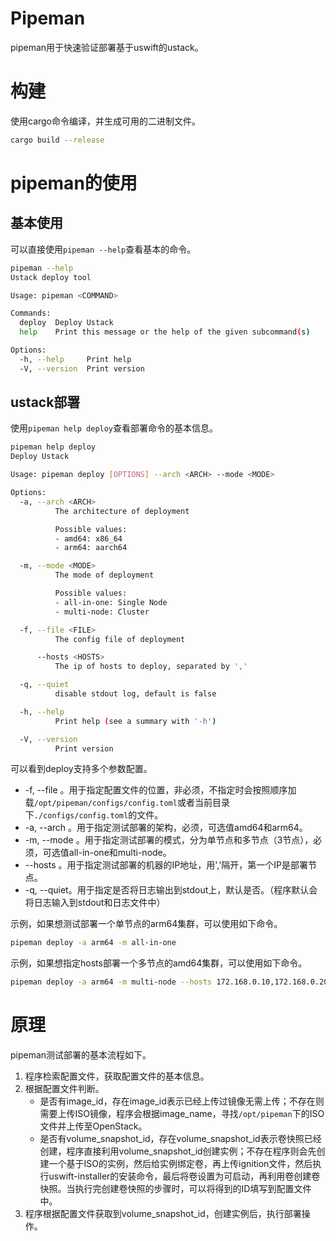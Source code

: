 # Pipeman
pipeman用于快速验证部署基于uswift的ustack。

# 构建
使用cargo命令编译，并生成可用的二进制文件。
```bash
cargo build --release 
```

# pipeman的使用
## 基本使用
可以直接使用`pipeman --help`查看基本的命令。
```bash
pipeman --help 
Ustack deploy tool

Usage: pipeman <COMMAND>

Commands:
  deploy  Deploy Ustack
  help    Print this message or the help of the given subcommand(s)

Options:
  -h, --help     Print help
  -V, --version  Print version
```

## ustack部署
使用`pipeman help deploy`查看部署命令的基本信息。
```bash
pipeman help deploy
Deploy Ustack

Usage: pipeman deploy [OPTIONS] --arch <ARCH> --mode <MODE>

Options:
  -a, --arch <ARCH>
          The architecture of deployment

          Possible values:
          - amd64: x86_64
          - arm64: aarch64

  -m, --mode <MODE>
          The mode of deployment

          Possible values:
          - all-in-one: Single Node
          - multi-node: Cluster

  -f, --file <FILE>
          The config file of deployment

      --hosts <HOSTS>
          The ip of hosts to deploy, separated by ','

  -q, --quiet
          disable stdout log, default is false

  -h, --help
          Print help (see a summary with '-h')

  -V, --version
          Print version

```

可以看到deploy支持多个参数配置。
* -f, --file <FILE>。用于指定配置文件的位置，非必须，不指定时会按照顺序加载`/opt/pipeman/configs/config.toml`或者当前目录下`./configs/config.toml`的文件。
* -a, --arch <ARCH>。用于指定测试部署的架构，必须，可选值amd64和arm64。
* -m, --mode <MODE>。用于指定测试部署的模式，分为单节点和多节点（3节点），必须，可选值all-in-one和multi-node。
* --hosts <HOSTS>。用于指定测试部署的机器的IP地址，用','隔开，第一个IP是部署节点。
* -q, --quiet。用于指定是否将日志输出到stdout上，默认是否。（程序默认会将日志输入到stdout和日志文件中）

示例，如果想测试部署一个单节点的arm64集群，可以使用如下命令。
```bash
pipeman deploy -a arm64 -m all-in-one
```

示例，如果想指定hosts部署一个多节点的amd64集群，可以使用如下命令。
```bash
pipeman deploy -a arm64 -m multi-node --hosts 172.168.0.10,172.168.0.20,172.168.0.30
```

# 原理
pipeman测试部署的基本流程如下。
1. 程序检索配置文件，获取配置文件的基本信息。
2. 根据配置文件判断。
   * 是否有image_id，存在image_id表示已经上传过镜像无需上传；不存在则需要上传ISO镜像，程序会根据image_name，寻找`/opt/pipeman`下的ISO文件并上传至OpenStack。
   * 是否有volume_snapshot_id，存在volume_snapshot_id表示卷快照已经创建，程序直接利用volume_snapshot_id创建实例；不存在程序则会先创建一个基于ISO的实例，然后给实例绑定卷，再上传ignition文件，然后执行uswift-installer的安装命令，最后将卷设置为可启动，再利用卷创建卷快照。当执行完创建卷快照的步骤时，可以将得到的ID填写到配置文件中。
3. 程序根据配置文件获取到volume_snapshot_id，创建实例后，执行部署操作。
